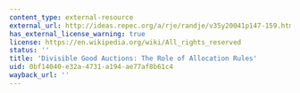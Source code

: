 ```yaml
---
content_type: external-resource
external_url: http://ideas.repec.org/a/rje/randje/v35y20041p147-159.html
has_external_license_warning: true
license: https://en.wikipedia.org/wiki/All_rights_reserved
status: ''
title: 'Divisible Good Auctions: The Role of Allocation Rules'
uid: 0bf14040-e32a-4731-a194-ae77af8b61c4
wayback_url: ''
---
```


